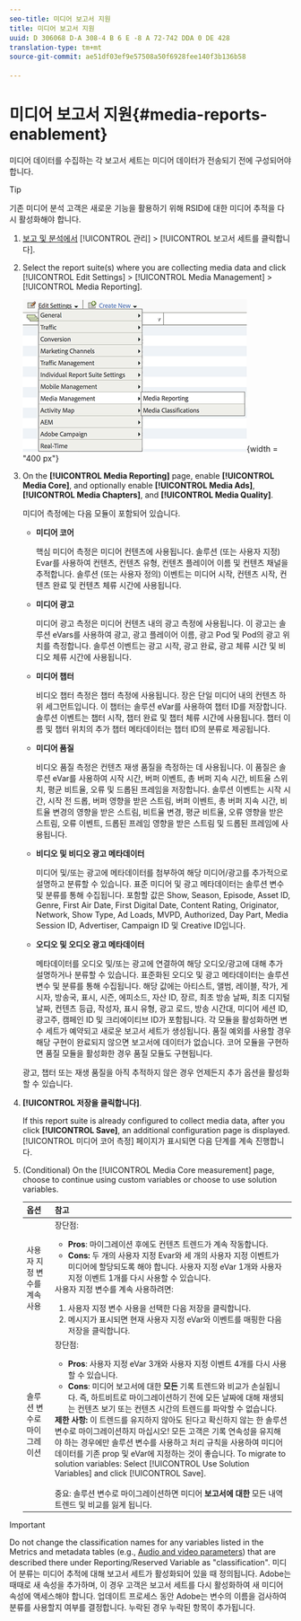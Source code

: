```yaml
---
seo-title: 미디어 보고서 지원
title: 미디어 보고서 지원
uuid: D 306068 D-A 308-4 B 6 E -8 A 72-742 DDA 0 DE 428
translation-type: tm+mt
source-git-commit: ae51df03ef9e57508a50f6928fee140f3b136b58

---
```



# 미디어 보고서 지원{#media-reports-enablement}

미디어 데이터를 수집하는 각 보고서 세트는 미디어 데이터가 전송되기 전에 구성되어야 합니다.

>[!TIP]
>
>기존 미디어 분석 고객은 새로운 기능을 활용하기 위해 RSID에 대한 미디어 추적을 다시 활성화해야 합니다.

1. [보고 및 분석에서](https://my.omniture.com/login/) [!UICONTROL 관리] &gt; [!UICONTROL 보고서 세트를 클릭합니다].
1. Select the report suite(s) where you are collecting media data and click [!UICONTROL Edit Settings] &gt; [!UICONTROL Media Management] &gt; [!UICONTROL Media Reporting].

   ![](assets/media-reporting.png){width = "400 px"}

1. On the **[!UICONTROL Media Reporting]** page, enable **[!UICONTROL Media Core]**, and optionally enable **[!UICONTROL Media Ads]**, **[!UICONTROL Media Chapters]**, and **[!UICONTROL Media Quality]**.

   미디어 측정에는 다음 모듈이 포함되어 있습니다.

   * **미디어 코어**

      핵심 미디어 측정은 미디어 컨텐츠에 사용됩니다. 솔루션 (또는 사용자 지정) Evar를 사용하여 컨텐츠, 컨텐츠 유형, 컨텐츠 플레이어 이름 및 컨텐츠 채널을 추적합니다. 솔루션 (또는 사용자 정의) 이벤트는 미디어 시작, 컨텐츠 시작, 컨텐츠 완료 및 컨텐츠 체류 시간에 사용됩니다.

   * **미디어 광고**

      미디어 광고 측정은 미디어 컨텐츠 내의 광고 측정에 사용됩니다. 이 광고는 솔루션 eVars를 사용하여 광고, 광고 플레이어 이름, 광고 Pod 및 Pod의 광고 위치를 측정합니다. 솔루션 이벤트는 광고 시작, 광고 완료, 광고 체류 시간 및 비디오 체류 시간에 사용됩니다.

   * **미디어 챕터**

      비디오 챕터 측정은 챕터 측정에 사용됩니다. 장은 단일 미디어 내의 컨텐츠 하위 세그먼트입니다. 이 챕터는 솔루션 eVar를 사용하여 챕터 ID를 저장합니다. 솔루션 이벤트는 챕터 시작, 챕터 완료 및 챕터 체류 시간에 사용됩니다. 챕터 이름 및 챕터 위치의 추가 챕터 메타데이터는 챕터 ID의 분류로 제공됩니다.

   * **미디어 품질**

      비디오 품질 측정은 컨텐츠 재생 품질을 측정하는 데 사용됩니다. 이 품질은 솔루션 eVar를 사용하여 시작 시간, 버퍼 이벤트, 총 버퍼 지속 시간, 비트율 스위치, 평균 비트율, 오류 및 드롭된 프레임을 저장합니다. 솔루션 이벤트는 시작 시간, 시작 전 드롭, 버퍼 영향을 받은 스트림, 버퍼 이벤트, 총 버퍼 지속 시간, 비트율 변경의 영향을 받은 스트림, 비트율 변경, 평균 비트율, 오류 영향을 받은 스트림, 오류 이벤트, 드롭된 프레임 영향을 받은 스트림 및 드롭된 프레임에 사용됩니다.

   * **비디오 및 비디오 광고 메타데이터**

      미디어 및/또는 광고에 메타데이터를 첨부하여 해당 미디어/광고를 추가적으로 설명하고 분류할 수 있습니다. 표준 미디어 및 광고 메타데이터는 솔루션 변수 및 분류를 통해 수집됩니다. 포함할 값은 Show, Season, Episode, Asset ID, Genre, First Air Date, First Digital Date, Content Rating, Originator, Network, Show Type, Ad Loads, MVPD, Authorized, Day Part, Media Session ID, Advertiser, Campaign ID 및 Creative ID입니다.

   * **오디오 및 오디오 광고 메타데이터**

      메타데이터를 오디오 및/또는 광고에 연결하여 해당 오디오/광고에 대해 추가 설명하거나 분류할 수 있습니다. 표준화된 오디오 및 광고 메타데이터는 솔루션 변수 및 분류를 통해 수집됩니다. 해당 값에는 아티스트, 앨범, 레이블, 작가, 게시자, 방송국, 표시, 시즌, 에피소드, 자산 ID, 장르, 최초 방송 날짜, 최초 디지털 날짜, 컨텐츠 등급, 작성자, 표시 유형, 광고 로드, 방송 시간대, 미디어 세션 ID, 광고주, 캠페인 ID 및 크리에이티브 ID가 포함됩니다.
   각 모듈을 활성화하면 변수 세트가 예약되고 새로운 보고서 세트가 생성됩니다. 품질 예외를 사용할 경우 해당 구현이 완료되지 않으면 보고서에 데이터가 없습니다. 코어 모듈을 구현하면 품질 모듈을 활성화한 경우 품질 모듈도 구현됩니다.

   광고, 챕터 또는 재생 품질을 아직 추적하지 않은 경우 언제든지 추가 옵션을 활성화할 수 있습니다.

1. **[!UICONTROL 저장을 클릭합니다]**.

   If this report suite is already configured to collect media data, after you click **[!UICONTROL Save]**, an additional configuration page is displayed. [!UICONTROL 미디어 코어 측정] 페이지가 표시되면 다음 단계를 계속 진행합니다.

1. (Conditional) On the [!UICONTROL Media Core measurement] page, choose to continue using custom variables or choose to use solution variables.

   | 옵션 | 참고 |
   | --- | --- |
   | 사용자 지정 변수를 계속 사용 | 장단점:<ul> <li> **Pros**: 마이그레이션 후에도 컨텐츠 트렌드가 계속 작동합니다. </li> <li> **Cons:** 두 개의 사용자 지정 Evar와 세 개의 사용자 지정 이벤트가 미디어에 할당되도록 해야 합니다. 사용자 지정 eVar 1개와 사용자 지정 이벤트 1개를 다시 사용할 수 있습니다. </li> </ul> 사용자 지정 변수를 계속 사용하려면: <ol> <li>사용자 지정 변수 사용을 선택한 다음 저장을 클릭합니다. </li> <li>메시지가 표시되면 현재 사용자 지정 eVar와 이벤트를 매핑한 다음 저장을 클릭합니다. </li> </ol> |
   | 솔루션 변수로 마이그레이션 | 장단점:<ul> <li> **Pros**: 사용자 지정 eVar 3개와 사용자 지정 이벤트 4개를 다시 사용할 수 있습니다. </li> <li> **Cons**: 미디어 보고서에 대한 **모든** 기록 트렌드와 비교가 손실됩니다. 즉, 하트비트로 마이그레이션하기 전에 모든 날짜에 대해 재생되는 컨텐츠 보기 또는 컨텐츠 시간의 트렌드를 파악할 수 없습니다. </li> </ul> **제한 사항:** 이 트렌드를 유지하지 않아도 된다고 확신하지 않는 한 솔루션 변수로 마이그레이션하지 마십시오! 모든 고객은 기록 연속성을 유지해야 하는 경우에만 솔루션 변수를 사용하고 처리 규칙을 사용하여 미디어 데이터를 기존 prop 및 eVar에 지정하는 것이 좋습니다. To migrate to solution variables: Select [!UICONTROL Use Solution Variables] and click [!UICONTROL Save]. <br><br> 중요: 솔루션 변수로 마이그레이션하면 미디어 **보고서에 대한** 모든 내역 트렌드 및 비교를 잃게 됩니다. |

>[!IMPORTANT]
>
>Do not change the classification names for any variables listed in the Metrics and metadata tables (e.g., [Audio and video parameters](../metrics-and-metadata/audio-video-parameters.md)) that are described there under Reporting/Reserved Variable as "classification". 미디어 분류는 미디어 추적에 대해 보고서 세트가 활성화되어 있을 때 정의됩니다. Adobe는 때때로 새 속성을 추가하며, 이 경우 고객은 보고서 세트를 다시 활성화하여 새 미디어 속성에 액세스해야 합니다. 업데이트 프로세스 동안 Adobe는 변수의 이름을 검사하여 분류를 사용할지 여부를 결정합니다. 누락된 경우 누락된 항목이 추가됩니다.
